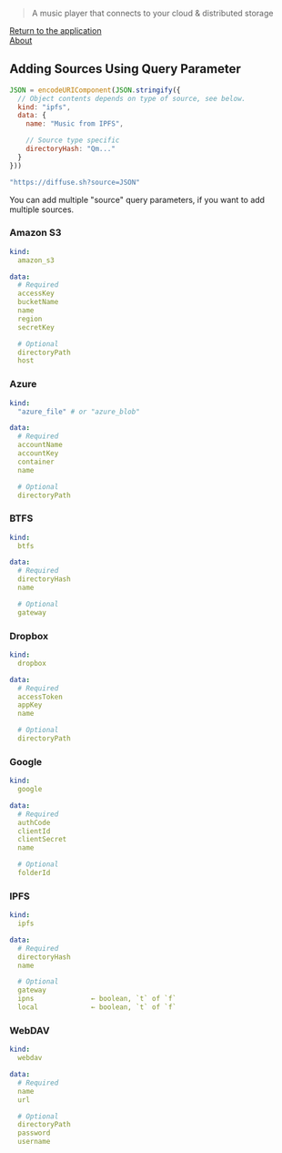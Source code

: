 > A music player that connects to your cloud & distributed storage

[Return to the application](../../)<br />
[About](../)



## Adding Sources Using Query Parameter

```js
JSON = encodeURIComponent(JSON.stringify({
  // Object contents depends on type of source, see below.
  kind: "ipfs",
  data: {
    name: "Music from IPFS",

    // Source type specific
    directoryHash: "Qm..."
  }
}))

"https://diffuse.sh?source=JSON"
```

You can add multiple "source" query parameters, if you want to add multiple sources.

### Amazon S3

```yaml
kind:
  amazon_s3

data:
  # Required
  accessKey
  bucketName
  name
  region
  secretKey

  # Optional
  directoryPath
  host
```

### Azure

```yaml
kind:
  "azure_file" # or "azure_blob"

data:
  # Required
  accountName
  accountKey
  container
  name

  # Optional
  directoryPath
```

### BTFS

```yaml
kind:
  btfs

data:
  # Required
  directoryHash
  name

  # Optional
  gateway
```

### Dropbox

```yaml
kind:
  dropbox

data:
  # Required
  accessToken
  appKey
  name

  # Optional
  directoryPath
```

### Google

```yaml
kind:
  google

data:
  # Required
  authCode
  clientId
  clientSecret
  name

  # Optional
  folderId
```

### IPFS

```yaml
kind:
  ipfs

data:
  # Required
  directoryHash
  name

  # Optional
  gateway
  ipns              ← boolean, `t` of `f`
  local             ← boolean, `t` of `f`
```

### WebDAV

```yaml
kind:
  webdav

data:
  # Required
  name
  url

  # Optional
  directoryPath
  password
  username
```

